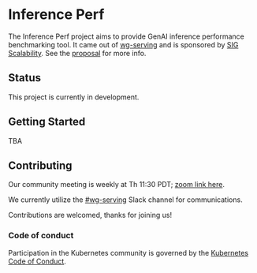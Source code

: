 # Inference Perf

The Inference Perf project aims to provide GenAI inference performance benchmarking tool. It came out of [wg-serving](https://github.com/kubernetes/community/tree/master/wg-serving) and is sponsored by [SIG Scalability](https://github.com/kubernetes/community/blob/master/sig-scalability/README.md#inference-perf). See the [proposal](https://github.com/kubernetes-sigs/wg-serving/tree/main/proposals/013-inference-perf) for more info.

## Status

This project is currently in development.

## Getting Started

TBA

## Contributing

Our community meeting is weekly at Th 11:30 PDT; [zoom link here](https://zoom.us/j/9955436256?pwd=Z2FQWU1jeDZkVC9RRTN4TlZyZTBHZz09).

We currently utilize the [#wg-serving](https://kubernetes.slack.com/?redir=%2Fmessages%2Fwg-serving) Slack channel for communications.

Contributions are welcomed, thanks for joining us!

### Code of conduct

Participation in the Kubernetes community is governed by the [Kubernetes Code of Conduct](code-of-conduct.md).
